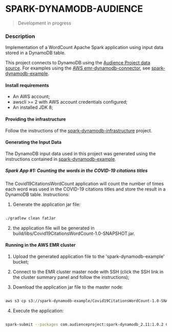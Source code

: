 # SPARK-DYNAMODB-AUDIENCE

> Development in progress

### Description

Implementation of a WordCount Apache Spark application using input data stored in a DynamoDB table.

This project connects to DynamoDB using the [Audience Project data source](https://github.com/audienceproject/spark-dynamodb). For examples using the [AWS emr-dynamodb-connector](https://github.com/awslabs/emr-dynamodb-connector), see [spark-dynamodb-example](https://github.com/leohoc/spark-dynamodb-example).

#### Install requirements

- An AWS account;
- awscli >= 2 with AWS account credentials configured;
- An installed JDK 8;

#### Providing the infrastructure

Follow the instructions of the [spark-dynamodb-infrastructure](https://github.com/leohoc/spark-dynamodb-infrastructure) project.

#### Generating the Input Data

The DynamoDB input data used in this project was generated using the instructions contained in [spark-dynamodb-example](https://github.com/leohoc/spark-dynamodb-example).

##### Spark App #1: Counting the words in the COVID-19 citations titles 

The Covid19CitationsWordCount application will count the number of times each word was used in the COVID-19 citations titles and store the result in a DynamoDB table.
Instructions:

1. Generate the application jar file:

```bash

./gradlew clean fatJar

```

2. the application file will be generated in build/libs/Covid19CitationsWordCount-1.0-SNAPSHOT.jar.

#### Running in the AWS EMR cluster

1. Upload the generated application file to the 'spark-dynamodb-example' bucket;

2. Connect to the EMR cluster master node with SSH (click the SSH link in the cluster summary panel and follow the instructions);

3. Download the application jar file to the master node:

```bash

aws s3 cp s3://spark-dynamodb-example/Covid19CitationsWordCount-1.0-SNAPSHOT.jar .

```

4. Execute the application:
 
```bash

spark-submit --packages com.audienceproject:spark-dynamodb_2.11:1.0.2 Covid19CitationsWordCount-1.0-SNAPSHOT.jar

```  
